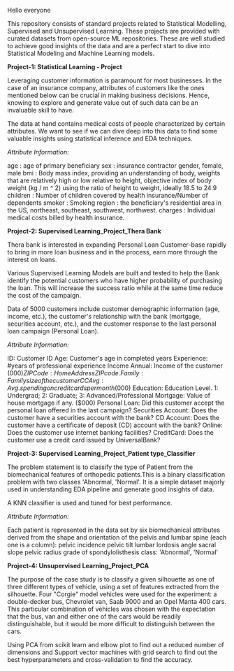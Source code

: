 Hello everyone

This repository consists of standard projects related to Statistical Modelling, Supervised and Unsupervised Learning. These projects are provided with curated datasets from open-source ML repositories. These are well studied to achieve good insights of the data and are a perfect start to dive into Statistical Modeling and Machine Learning models.

**Project-1:  Statistical Learning - Project**

Leveraging customer information is paramount for most businesses. In the case of an insurance company, attributes of customers like the ones mentioned below can be crucial in making business decisions. Hence, knowing to explore and generate value out of such data can be an invaluable skill to have.

The data at hand contains medical costs of people characterized by certain attributes. We want to see if we can dive deep into this data to find some valuable insights using statistical inference and EDA techniques.

*Attribute Information:*

age : age of primary beneficiary
sex : insurance contractor gender, female, male
bmi : Body mass index, providing an understanding of body, weights that are relatively high or low relative to height, objective index of body weight (kg / m ^ 2) using  the ratio of height to weight, ideally 18.5 to 24.9
children : Number of children covered by health insurance/Number of dependents
smoker : Smoking
region : the beneficiary's residential area in the US, northeast, southeast, southwest, northwest.
charges : Individual medical costs billed by health insurance.

**Project-2: Supervised Learning_Project_Thera Bank**

Thera bank is interested in expanding Personal Loan Customer-base rapidly to bring in more loan business and in the process, earn more through the interest on loans. 

Various Supervised Learning Models are built and tested to help the Bank identify the potential customers who have higher probability of purchasing the loan. This will increase the success ratio while at the same time reduce the cost of the campaign.

Data of 5000 customers include customer demographic information (age, income, etc.), the customer's relationship with the bank (mortgage, securities account, etc.), and the customer response to the last personal loan campaign (Personal Loan).

_Attribute Information:_

ID: Customer ID	
Age: Customer's age in completed years
Experience: #years of professional experience
Income	Annual: Income of the customer ($000)
ZIPCode: Home Address ZIP code.
Family: Family size of the customer
CCAvg: Avg. spending on credit cards per month ($000)
Education: Education Level. 1: Undergrad; 2: Graduate; 3: Advanced/Professional
Mortgage: Value of house mortgage if any. ($000)
Personal Loan: Did this customer accept the personal loan offered in the last campaign?
Securities Account: Does the customer have a securities account with the bank?
CD Account: Does the customer have a certificate of deposit (CD) account with the bank?
Online: Does the customer use internet banking facilities?
CreditCard: Does the customer use a credit card issued by UniversalBank?

**Project-3: Supervised Learning_Project_Patient type_Classifier**

The problem statement is to classify the type of Patient from the biomechanical features of orthopedic patients.This is a binary classification problem with two classes 'Abnormal, 'Normal'. It is a simple dataset majorly used in understanding EDA pipeline and generate good insights of data. 

A KNN classifier is used and tuned for best performance.

_Attribute Information:_

Each patient is represented in the data set by six biomechanical attributes derived from the shape and orientation of the pelvis and lumbar spine (each one is a column):
pelvic incidence
pelvic tilt
lumbar lordosis angle
sacral slope
pelvic radius
grade of spondylolisthesis
class: 'Abnormal', 'Normal'

**Project-4: Unsupervised Learning_Project_PCA**

The purpose of the case study is to classify a given silhouette as one of three different types of vehicle, using a set of features extracted from the silhouette. Four "Corgie" model vehicles were used for the experiment: a double-decker bus, Chevrolet van, Saab 9000 and an Opel Manta 400 cars. This particular combination of vehicles was chosen with the expectation that the bus, van and either one of the cars would be readily distinguishable, but it would be more difficult to distinguish between the cars.

Using PCA from scikit learn and elbow plot to find out a reduced number of dimensions and Support vector machines with grid search to find out the best hyperparameters and cross-validation to find the accuracy.
